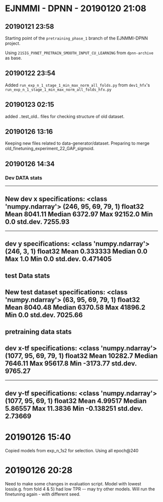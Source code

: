 # EJNMMI - DPNN - 20190120 21:08

## 20190121 23:58

Starting point of the `pretraining_phase_1` branch of the EJNMMI-DPNN project.

Using `21SIG_PXNET_PRETRAIN_SMOOTH_INPUT_CU_LEARNING` from `dpnn-archive` as base.

## 20190122 23:54

Added `run_exp_n_1_stage_1_min_max_norm_all_folds.py` from `dev1_hfx`'s `run_exp_n_1_stage_1_min_max_norm_all_folds_hfx.py`

## 20190123 02:15

added ..test_old.. files for checking structure of old dataset.

## 20190126 13:16
Keeping new files related to data-generator/dataset. Preparing to merge old_finetuning_experiment_22_GAP_sigmoid.

## 20190126 14:34
### Dev DATA stats
----------
New dev x specifications:
<class 'numpy.ndarray'>
(246, 95, 69, 79, 1)
float32
Mean 8041.11
Median 6372.97
Max 92152.0
Min 0.0
std.dev. 7255.93
----------
----------
dev y specifications:
<class 'numpy.ndarray'>
(246, 3, 1)
float32
Mean 0.333333
Median 0.0
Max 1.0
Min 0.0
std.dev. 0.471405
----------
test Data stats
----------
New test dataset specifications:
<class 'numpy.ndarray'>
(63, 95, 69, 79, 1)
float32
Mean 8040.48
Median 6370.58
Max 41896.2
Min 0.0
std.dev. 7025.66
----------
pretraining data stats
----------
dev x-tf specifications:
<class 'numpy.ndarray'>
(1077, 95, 69, 79, 1)
float32
Mean 10282.7
Median 7646.11
Max 95617.8
Min -3173.77
std.dev. 9765.27
----------
----------
dev y-tf specifications:
<class 'numpy.ndarray'>
(1077, 95, 69, 1)
float32
Mean 4.99517
Median 5.86557
Max 11.3836
Min -0.138251
std.dev. 2.73669
----------

# 20190126 15:40

Copied models from exp_n_1s2 for selection.
Using all epoch@240

# 20190126 20:28
Need to make some changes in evaluation script.
Model with lowest loss(e.g. from fold 4 & 5) had low TPR -- may try other models.
Will run the finetuning again - with different seed. 

